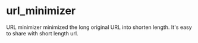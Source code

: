 # url_minimizer
URL minimizer minimized the long original URL into shorten length. 
It's easy to share with short length url.
